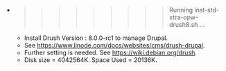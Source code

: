 * >>>>>>>>> Running inst-std-xtra-opw-drush8.sh ...
  * Install  Drush Version   :  8.0.0-rc1  to manage Drupal.
  * See https://www.linode.com/docs/websites/cms/drush-drupal.
  * Further setting is needed. See https://wiki.debian.org/drush.
  * Disk size = 4042564K. Space Used = 20136K.
